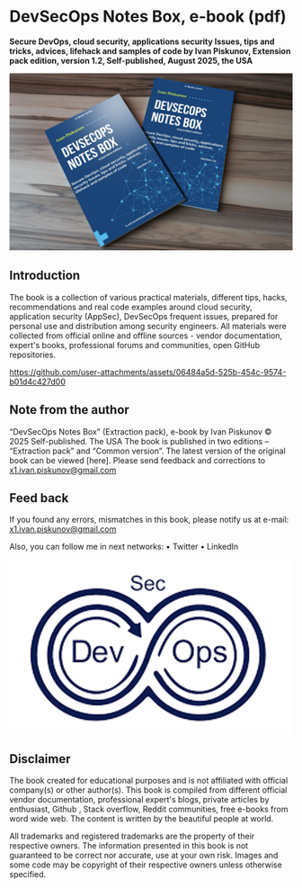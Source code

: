 # DevSecOps Notes Box, e-book (pdf)

**Secure DevOps, cloud security, applications security Issues, tips and tricks, advices, lifehack and samples of code
by Ivan Piskunov, Extension pack edition, version 1.2, Self-published, August 2025, the USA** 

<p align="center">
    <img src="https://github.com/D3One/DevSecOps-Notes-Box/blob/main/DSNB_Logo_ver1.png">

## Introduction
The book is a collection of various practical materials, different tips, hacks, recommendations and real code examples around cloud security, application security (AppSec), DevSecOps frequent issues, prepared for personal use and distribution among security engineers.
All materials were collected from official online and offline sources - vendor documentation, expert's books, professional forums and communities, open GitHub repositories.

https://github.com/user-attachments/assets/06484a5d-525b-454c-9574-b01d4c427d00

## Note from the author
“DevSecOps Notes Box” (Extraction pack), e-book by Ivan Piskunov © 2025 Self-published. The USA
The book is published in two editions – “Extraction pack” and “Common version”. 
The latest version of the original book can be viewed [here].
Please send feedback and corrections to x1.ivan.piskunov@gmail.com

## Feed back
If you found any errors, mismatches in this book, please notify us at e-mail: x1.ivan.piskunov@gmail.com

Also, you can follow me in next networks:
•	Twitter
•	LinkedIn

<p align="center">
    <img src="https://github.com/D3One/DevSecOps-Notes-Box/blob/main/Main_Logo.png">

## Disclaimer
The book created for educational purposes and is not affiliated with official company(s) or other author(s).
This book is compiled from different official vendor documentation, professional expert's blogs, private articles by enthusiast, Github , Stack overflow, Reddit communities, free e-books from word wide web. The content is written by the beautiful people at world.

All trademarks and registered trademarks are the property of their respective owners.
The information presented in this book is not guaranteed to be correct nor accurate, use at your own risk.
Images and some code may be copyright of their respective owners unless otherwise specified.



